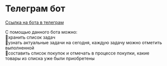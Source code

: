 # Телеграм бот

[Ссылка на бота в телеграм](http://t.me/MyCustomToDoBot)

С помощью данного бота можно:\
🔹хранить список задач \
🔹узнать актуальные задачи на сегодня, каждую задачу можно отметить выполненной \
🔹составить список покупок и отмечать в процессе покупки, какие товары из списка уже были приобретены